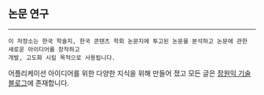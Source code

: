 ## 논문 연구

****

````
이 저장소는 한국 학술지, 한국 콘텐츠 학회 논문지에 투고된 논문을 분석하고 논문에 관한 새로운 아이디어를 창작하고 
개발, 고도화 시킬 목적으로 사용됩니다.
````

어플리케이션 아이디어를 위한 다양한 지식을 위해 만들어 졌고 모든 글은 [장원익 
기술블로그](https://wonit.tistory.com/)에 존재합니다.
